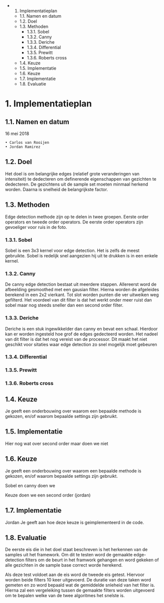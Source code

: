 <!-- MarkdownTOC -->

- 1. Implementatieplan
	- 1.1. Namen en datum
	- 1.2. Doel
	- 1.3. Methoden
		- 1.3.1. Sobel
		- 1.3.2. Canny
		- 1.3.3. Deriche
		- 1.3.4. Differential
		- 1.3.5. Prewitt
		- 1.3.6. Roberts cross
	- 1.4. Keuze
	- 1.5. Implementatie
	- 1.6. Keuze
	- 1.7. Implementatie
	- 1.8. Evaluatie

<!-- /MarkdownTOC -->
# 1. Implementatieplan

## 1.1. Namen en datum

16 mei 2018

    • Carlos van Rooijen
    • Jordan Ramirez

## 1.2. Doel
Het doel is om belangrijke edges (relatief grote veranderingen van intensiteit) te dedecteren om definerende eigenschappen van gezichten te dedecteren.  De gezichtens uit de sample set moeten minmaal herkend worden. Daarna is snelheid de belangrijkste factor.

## 1.3. Methoden

Edge detection methode zijn op te delen in twee groepen. Eerste order operators en tweede order operators. De eerste order operators zijn gevoeliger voor ruis in de foto. 

### 1.3.1. Sobel
Sobel is een 3x3 kernel voor edge detection. Het is zelfs de meest gebruikte. Sobel is redelijk snel aangezien hij uit te drukken is in een enkele kernel.

### 1.3.2. Canny
De canny edge detection bestaat uit meerdere stappen. Allereerst word de afbeelding gesmoothed met een gausian filter. Hierna worden de afgeleides berekend in een 2x2 vierkant. Tot slot worden punten die ver uitweiken weg gefilterd. Het voordeel van dit filter is dat het werkt onder meer ruist dan sobel maar nog steeds sneller dan een second order filter.

### 1.3.3. Deriche

Deriche is een stuk ingewikkelder dan canny en bevat een schaal. Hierdoor kan er worden ingesteld hoe grof de edges gedecteerd worden. Het nadeel van dit filter is dat het nog vereist van de processor. Dit maakt het niet geschikt voor sitaties waar edge detection zo snel mogelijk moet gebeuren

### 1.3.4. Differential

### 1.3.5. Prewitt

### 1.3.6. Roberts cross

## 1.4. Keuze
Je geeft een onderbouwing over waarom een bepaalde methode is gekozen, en/of waarom bepaalde settings zijn gebruikt.

## 1.5. Implementatie
Hier nog wat over second order maar doen we niet

## 1.6. Keuze
Je geeft een onderbouwing over waarom een bepaalde methode is gekozen, en/of waarom bepaalde settings zijn gebruikt.

Sobel en canny doen we

Keuze doen we een second order (jordan)

## 1.7. Implementatie
Jordan
Je geeft aan hoe deze keuze is geimplementeerd in de code.

## 1.8. Evaluatie
De eerste eis die in het doel staat beschreven is het herkennen van de samples uit het framework. Om dit te testen word de gemaakte edge-detection filters om de beurt in het framwork gehangen en word gekeken of alle gezichten in de sample base correct worde herekend.

Als deze test voldoet aan de eis word de tweede eis getest. Hiervoor worden beide filters 10 keer uitgevoerd. De duratie van deze taken word gemeten en zo word bepaald wat de gemiddelde snleheid van het filter is. Hierna zal een vergeleiking tussen de gemaakte filters worden uitgevoerd om te bepalen welke van de twee algoritmes het snelste is.
